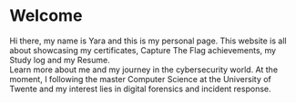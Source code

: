 # Welcome
Hi there, my name is Yara and this is my personal page. This website is all about showcasing my certificates, Capture The Flag achievements, my Study log and my Resume. <br>
Learn more about me and my journey in the cybersecurity world. At the moment, I following the master Computer Science at the University of Twente and my interest lies in digital forensics and incident response.
